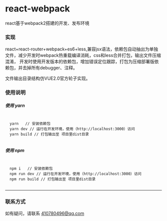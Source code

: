 # react-webpack
react基于webpack2搭建的开发、发布环境

### 实现
react+react-router+webpack+es6+less,兼容jsx语法，依赖包自动抽出为单独文件，减少开发时webpack热重载编译消耗，css和less合并打包，输出文件压缩混淆，
开发时使用开发版本的依赖包，增加错误定位跟踪，打包为压缩部署版依赖包，并去掉所有debugger、注释。

文件输出目录结构仿VUE2.0官方轮子实现。

### 使用说明


##### 使用 yarn
<pre>
  <code>
  yarn   // 安装依赖包
  yarn dev // 运行在开发环境，使用（http://localhost:3000）访问
  yarn build // 打包输出至 项目里dist目录
  </code>
</pre>


##### 使用 npm
<pre>
  <code>
  npm i   // 安装依赖包
  npm run dev // 运行在开发环境，使用（http://localhost:3000）访问
  npm run build // 打包输出至 项目里dist目录
  </code>
</pre>

---
### 联系方式
如有疑问，请联系 410780496@qq.com
